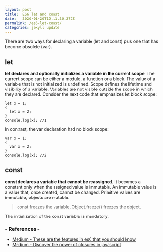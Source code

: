 ```yaml
---
layout: post
title:  ES6 let and const
date:   2020-01-20T15:11:26.273Z
permalink: /es6-let-const/
categories: jekyll update
---
```

There are two ways for declaring a variable (let and const) plus one that has become obsolete (var).

## let

**let declares and optionally initializes a variable in the current scope**. The current scope can be either a module, a function or a block. The value of a variable that is not initialized is undefined.
Scope defines the lifetime and visibility of a variable. Variables are not visible outside the scope in which they are declared.
Consider the next code that emphasizes let block scope:
```
let x = 1;
{ 
  let x = 2;
}
console.log(x); //1
```
In contrast, the var declaration had no block scope:
```
var x = 1;
{ 
  var x = 2;
}
console.log(x); //2
```

## const

**const declares a variable that cannot be reassigned**. It becomes a constant only when the assigned value is immutable.
An immutable value is a value that, once created, cannot be changed. Primitive values are immutable, objects are mutable.

> const freezes the variable, Object.freeze() freezes the object.

The initialization of the const variable is mandatory.


### - References -

- [Medium - These are the features in es6 that you should know](https://medium.freecodecamp.org/these-are-the-features-in-es6-that-you-should-know-1411194c71cb)
- [Medium - Discover the power of closures in javascript](https://medium.freecodecamp.org/discover-the-power-of-closures-in-javascript-5c472a7765d7)
